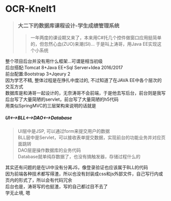 # OCR-Knelt1
> ### 大二下的数据库课程设计-学生成绩管理系统  
>> 一年两度的课设期又来了，本来用C#托几个控件做窗口应用挺简单的，但忽然心血(ZUO)来潮(SI)...
>> 于是叫上涛哥，用Java EE实现这个小系统

整个项目后台并没有用什么框架...可谓是相当初级  
后台搭配:Tomcat 8+Java EE+Sql Server+Idea 2016/2017  
前台配置:Bootstrap 3+Jqeury 2  
因为学艺不精, 整体过程是在挣扎中度过的, 不过知道了在JAVA EE中各个层次的交互方式  
数据库是和涛哥一起设计的，无奈涛哥不会前端，于是他去写后台，前台则是我写  
后台写了大量简陋的servlet，前台写了大量简陋的h5代码  
用类似SpringMVC的三层架构来说明的话就是  
##### UI<-->BLL<-->DAO<-->Database
>UI层中是JSP, 可以通过form来提交用户的数据  
>BLL层中是Servlet，可以接收表单提交数据，实现前台的功能业务并对应页面跳转  
>DAO层是操作数据库的业务代码  
>Database就单纯存数据了，也没有搞触发器，存储过程什么的  

其实还有问题的是在UI中没有分离JS，像登录验证也应该属于BLL的代码  
因为前端各种技术都写得渣，所以也没有封装成css和js外部文件，自己写行内或页内的形式了，所以会有代码冗余  
后台也是，涛哥写的也挺渣，写的自己都过目不去了  
学无止境, 嗯


